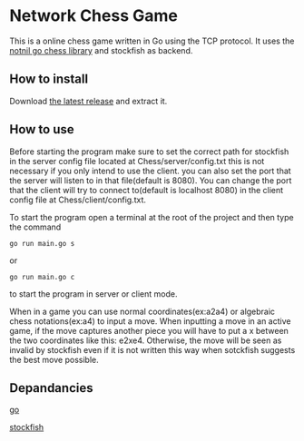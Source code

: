 # Network Chess Game

This is a online chess game written in Go using the TCP protocol. It uses the [notnil go chess library](https://github.com/notnil/chess) and stockfish as backend.

## How to install

Download [the latest release](https://github.com/Styx-24/NetworkChess/releases/tag/1.0) and extract it.

## How to use

Before starting the program make sure to set the correct path for stockfish in the server config file located at Chess/server/config.txt this is not necessary if you only intend to use the client. you can also set the port that the server will listen to in that file(default is 8080). You can change the port that the client will try to connect to(default is localhost 8080) in the client config file at Chess/client/config.txt.

To start the program open a terminal at the root of the project and then type the command

```
go run main.go s
```


or 

```
go run main.go c
```
to start the program in server or client mode.

When in a game you can use normal coordinates(ex:a2a4) or algebraic chess notations(ex:a4) to input a move. When inputting a move in an active game, if the move captures another piece you will have to put a x between the two coordinates like this: e2xe4. Otherwise, the move will be seen as invalid by stockfish even if it is not written this way when sotckfish suggests the best move possible.

## Depandancies

[go](https://go.dev/doc/install)

[stockfish](https://stockfishchess.org/download/)
